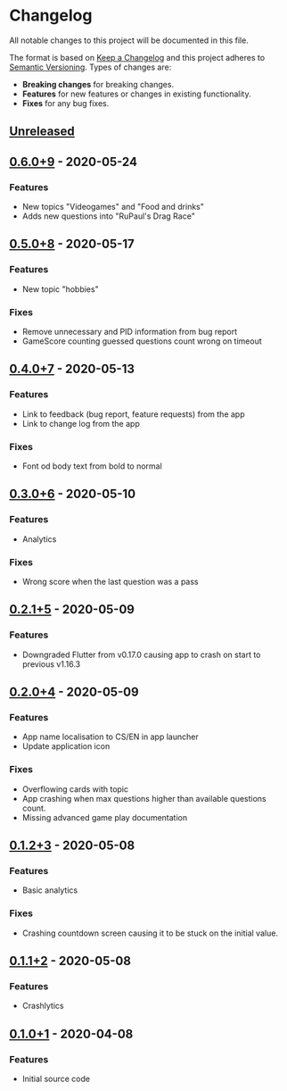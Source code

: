 # Changelog
All notable changes to this project will be documented in this file.

The format is based on [Keep a Changelog](http://keepachangelog.com/en/1.0.0/)
and this project adheres to [Semantic Versioning](http://semver.org/spec/v2.0.0.html).
Types of changes are:

* **Breaking changes** for breaking changes.
* **Features** for new features or changes in existing functionality.
* **Fixes** for any bug fixes.

## [Unreleased]
<!-- Don't forget to update version in pubspec.yaml -->

## [0.6.0+9] - 2020-05-24 <a name="0.6.0" />
### Features
* New topics "Videogames" and "Food and drinks"
* Adds new questions into "RuPaul's Drag Race"

## [0.5.0+8] - 2020-05-17 <a name="0.5.0" />
### Features
* New topic "hobbies"

### Fixes
* Remove unnecessary and PID information from bug report
* GameScore counting guessed questions count wrong on timeout

## [0.4.0+7] - 2020-05-13 <a name="0.4.0" />
### Features
* Link to feedback (bug report, feature requests) from the app
* Link to change log from the app

### Fixes
* Font od body text from bold to normal

## [0.3.0+6] - 2020-05-10 <a name="0.3.0" />
### Features
* Analytics

### Fixes
* Wrong score when the last question was a pass

## [0.2.1+5] - 2020-05-09 <a name="0.2.1" />
### Features
*  Downgraded Flutter from v0.17.0 causing app to crash on start to previous v1.16.3

## [0.2.0+4] - 2020-05-09 <a name="0.2.0" />
### Features
* App name localisation to CS/EN in app launcher
* Update application icon

### Fixes
* Overflowing cards with topic
* App crashing when max questions higher than available questions count.
* Missing advanced game play documentation

## [0.1.2+3] - 2020-05-08 <a name="0.1.2" />

### Features
* Basic analytics
### Fixes
* Crashing countdown screen causing it to be stuck on the initial value.

## [0.1.1+2] - 2020-05-08 <a name="0.1.1" />

### Features
* Crashlytics

## [0.1.0+1] - 2020-04-08 <a name="0.1.0" />

### Features
* Initial source code

[Unreleased]: https://github.com/radeklat/act-draw-explain/compare/releases/0.6.0+9...HEAD
[0.6.0+9]: https://github.com/radeklat/act-draw-explain/compare/releases/0.5.0+8...releases/0.6.0+9
[0.5.0+8]: https://github.com/radeklat/act-draw-explain/compare/releases/0.4.0+7...releases/0.5.0+8
[0.4.0+7]: https://github.com/radeklat/act-draw-explain/compare/releases/0.3.0+6...releases/0.4.0+7
[0.3.0+6]: https://github.com/radeklat/act-draw-explain/compare/releases/0.2.1+5...releases/0.3.0+6
[0.2.1+5]: https://github.com/radeklat/act-draw-explain/compare/releases/0.2.0+4...releases/0.2.1+5
[0.2.0+4]: https://github.com/radeklat/act-draw-explain/compare/releases/0.1.2+3...releases/0.2.0+4
[0.1.2+3]: https://github.com/radeklat/act-draw-explain/compare/releases/0.1.1+2...releases/0.1.2+3
[0.1.1+2]: https://github.com/radeklat/act-draw-explain/compare/releases/0.1.0+1...releases/0.1.1+2
[0.1.0+1]: https://github.com/radeklat/act-draw-explain/compare/initial...releases/0.1.0+1
